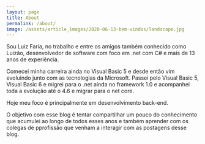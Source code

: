```yaml
---
layout: page
title: About
permalink: /about/
image: /assets/article_images/2020-06-13-bem-vindos/landscape.jpg
---
```


Sou Luiz Faria, no trabalho e entre os amigos também conhecido como Luizão, desenvolvedor de software com foco em .net com C# e mais de 13 anos de experiência.

Comecei minha carreira ainda no Visual Basic 5 e desde então vim evoluindo junto com as tecnologias da Microsoft. Passei pelo Visual Basic 5, Visual Basic 6 e migrei para o .net ainda no framework 1.0 e acompanhei toda a evolução até o 4.6 e migrar para o net core.

Hoje meu foco é principalmente em desenvolvimento back-end. 

O objetivo com esse blog é tentar compartilhar um pouco do conhecimento que acumulei ao longo de todos esses anos e também aprender com os colegas de pprofissão que venham a interagir com as postagens desse blog.